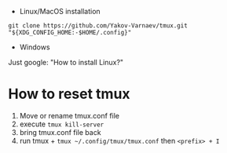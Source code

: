
- Linux/MacOS installation

```
git clone https://github.com/Yakov-Varnaev/tmux.git "${XDG_CONFIG_HOME:-$HOME/.config}"
```

- Windows

Just google: "How to install Linux?"


# How to reset tmux

1. Move or rename tmux.conf file
2. execute `tmux kill-server` 
3. bring tmux.conf file back
4. run tmux + `tmux ~/.config/tmux/tmux.conf` then `<prefix> + I`
